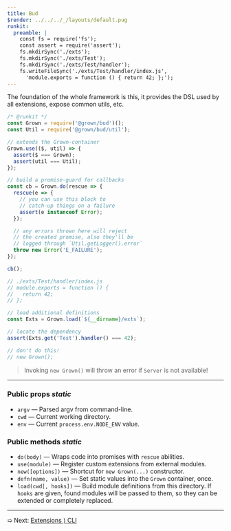 ```yaml
---
title: Bud
$render: ../../../_/layouts/default.pug
runkit:
  preamble: |
    const fs = require('fs');
    const assert = require('assert');
    fs.mkdirSync('./exts');
    fs.mkdirSync('./exts/Test');
    fs.mkdirSync('./exts/Test/handler');
    fs.writeFileSync('./exts/Test/handler/index.js',
      'module.exports = function () { return 42; };');
---
```


The foundation of the whole framework is this, it provides the DSL
used by all extensions, expose common utils, etc.

```js
/* @runkit */
const Grown = require('@grown/bud')();
const Util = require('@grown/bud/util');

// extends the Grown-container
Grown.use(($, util) => {
  assert($ === Grown);
  assert(util === Util);
});

// build a promise-guard for callbacks
const cb = Grown.do(rescue => {
  rescue(e => {
    // you can use this block to
    // catch-up things on a failure
    assert(e instanceof Error);
  });

  // any errors thrown here will reject
  // the created promise, also they'll be
  // logged through `Util.getLogger().error`
  throw new Error('E_FAILURE');
});

cb();

// ./exts/Test/handler/index.js
// module.exports = function () {
//   return 42;
// };

// load additional definitions
const Exts = Grown.load(`${__dirname}/exts`);

// locate the dependency
assert(Exts.get('Test').handler() === 42);

// don't do this!
// new Grown();
```

> Invoking `new Grown()` will throw an error if `Server` is not available!

---

### Public props <var>static</var>

- `argv` &mdash; Parsed argv from command-line.
- `cwd` &mdash; Current working directory.
- `env` &mdash; Current `process.env.NODE_ENV` value.

### Public methods <var>static</var>

- `do(body)` &mdash; Wraps code into promises with `rescue` abilities.
- `use(module)` &mdash; Register custom extensions from external modules.
- `new([options])` &mdash; Shortcut for `new Grown(...)` constructor.
- `defn(name, value)` &mdash; Set static values into the `Grown` container, once.
- `load(cwd[, hooks])` &mdash; Build module definitions from this directory.
  If `hooks` are given, found modules will be passed to them, so they can be
  extended or completely replaced.

---

➯ Next: [Extensions &rangle; CLI](./docs/extensions/cli)
